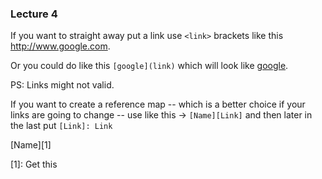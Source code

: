 ### Lecture 4

If you want to straight away put a link use `<link>` brackets like this <http://www.google.com>.

Or you could do like this `[google](link)` which will look like [google](http://www.google.com).

PS: Links might not valid. 

If you want to create a reference map -- which is a better choice if your links are going to change -- use like this -> `[Name][Link]`
 and then later in the last put `[Link]: Link`
 
[Name][1]

[1]: Get this